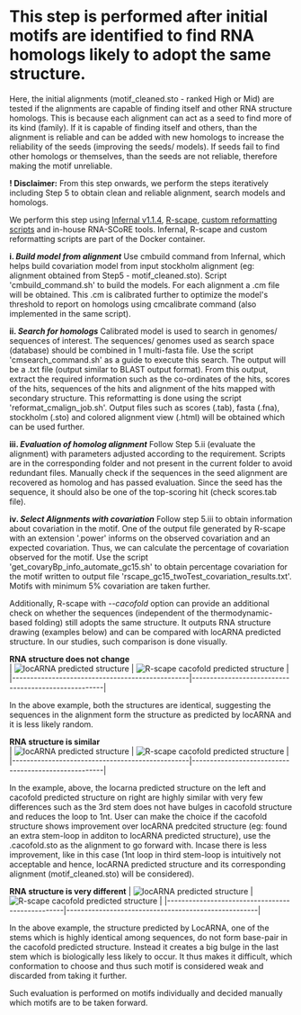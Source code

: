 # This step is performed after initial motifs are identified to find RNA homologs likely to adopt the same structure.

Here, the initial alignments (motif_cleaned.sto - ranked High or Mid) are tested if the alignments are capable of finding itself and other RNA structure homologs. This is because each alignment can act as a seed to find more of its kind (family). If it is capable of finding itself and others, than the alignment is reliable and can be added with new homologs to increase the reliability of the seeds (improving the seeds/ models). If seeds fail to find other homologs or themselves, than the seeds are not reliable, therefore making the motif unreliable.

**! Disclaimer:** From this step onwards, we perform the steps iteratively including Step 5 to obtain clean and reliable alignment, search models and homologs.  

We perform this step using [Infernal v1.1.4](http://eddylab.org/infernal/), [R-scape](https://github.com/EddyRivasLab/R-scape), [custom reformatting scripts](https://barricklab.org/twiki/bin/view/Lab/SupplementRiboswitchPrediction_v1) and in-house RNA-SCoRE tools. Infernal, R-scape and custom reformatting scripts are part of the Docker container.

**i. _Build model from alignment_**
Use cmbuild command from Infernal, which helps build covariation model from input stockholm alignment (eg: alignment obtained from Step5 - motif_cleaned.sto). Script 'cmbuild_command.sh' to build the models. For each alignment a .cm file will be obtained. This .cm is calibrated further to optimize the model's threshold to report on homologs using cmcalibrate command (also implemented in the same script).

**ii. _Search for homologs_**
Calibrated model is used to search in genomes/ sequences of interest. The sequences/ genomes used as search space (database) should be combined in 1 multi-fasta file. Use the script 'cmsearch_command.sh' as a guide to execute this search. The output will be a .txt file (output similar to BLAST output format). From this output, extract the required information such as the co-ordinates of the hits, scores of the hits, sequences of the hits and alignment of the hits mapped with secondary structure. This reformatting is done using the script 'reformat_cmalign_job.sh'. Output files such as scores (.tab), fasta (.fna), stockholm (.sto) and colored alignment view (.html) will be obtained which can be used further.

**iii. _Evaluation of homolog alignment_**
Follow Step 5.ii (evaluate the alignment) with parameters adjusted according to the requirement. Scripts are in the corresponding folder and not present in the current folder to avoid redundant files. Manually check if the sequences in the seed alignment are recovered as homolog and has passed evaluation. Since the seed has the sequence, it should also be one of the top-scoring hit (check scores.tab file).

**iv. _Select Alignments with covariation_**
Follow step 5.iii to obtain information about covariation in the motif. One of the output file generated by R-scape with an extension '.power' informs on the observed covariation and an expected covariation. Thus, we can calculate the percentage of covariation observed for the motif. Use the script 'get_covaryBp_info_automate_gc15.sh' to obtain percentage covariation for the motif written to output file 'rscape_gc15_twoTest_covariation_results.txt'. Motifs with minimum 5% covariation are taken further.

Additionally, R-scape with _--cacofold_ option can provide an additional check on whether the sequences (independent of the thermodynamic-based folding) still adopts the same structure. It outputs RNA structure drawing (examples below) and can be compared with locARNA predicted structure. In our studies, such comparison is done visually. 
 
**RNA structure does not change**  
| ![locARNA predicted structure](NC_029734.1_321_56175_56425r_gc15_rscape.R2R.sto.svg) | ![R-scape cacofold predicted structure](NC_029734.1_321_56175_56425r_gc15_rscape.cacofold.R2R.sto.svg) |
|-------------------------------------------------|-----------------------------------------------------|


In the above example, both the structures are identical, suggesting the sequences in the alignment form the structure as predicted by locARNA and it is less likely random.

**RNA structure is similar**   
| ![locARNA predicted structure](NC_036423.1_1_175_425r_gc15_rscape.R2R.sto.svg) | ![R-scape cacofold predicted structure](NC_036423.1_1_175_425r_gc15_rscape.cacofold.R2R.sto.svg) |
|-------------------------------------------------|-----------------------------------------------------|


In the example, above, the locarna predicted structure on the left and cacofold predicted structure on right are highly similar with very few differences such as the 3rd stem does not have bulges in cacofold structure and reduces the loop to 1nt. User can make the choice if the cacofold structure shows improvement over locARNA predcited structure (eg: found an extra stem-loop in additon to locARNA predicted structure), use the .cacofold.sto as the alignment to go forward with. Incase there is less improvement, like in this case (1nt loop in third stem-loop is intuitively not acceptable and hence, locARNA predicted structure and its corresponding alignment (motif_cleaned.sto) will be considered).

**RNA structure is very different**
| ![locARNA predicted structure](NC_043805.1_34_5950_6200r_gc15_rscape.R2R.sto.svg) | ![R-scape cacofold predicted structure](NC_043805.1_34_5950_6200r_gc15_rscape.cacofold.R2R.sto.svg) |
|-------------------------------------------------|-----------------------------------------------------|


In the above example, the structure predicted by LocARNA, one of the stems which is highly identical among sequences, do not form base-pair in the cacofold predicted structure. Instead it creates a big bulge in the last stem which is biologically less likely to occur. It thus makes it difficult, which conformation to choose and thus such motif is considered weak and discarded from taking it further.  


Such evaluation is performed on motifs individually and decided manually which motifs are to be taken forward.
